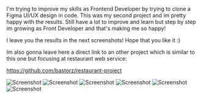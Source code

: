 I'm trying to improve my skills as Frontend Developer by trying to clone a Figma UI/UX design in code. This was my second project and im pretty happy with the results. Still have a lot to improve and learn but step by step im growing as Front Developer and that's making me so happy!

I leave you the results in the next screenshots! Hope that you like it :)

Im also gonna leave here a direct link to an other project which is similar to this one but focusing at restaurant web service: 

https://github.com/bastorz/restaurant-project

![Screenshot](https://user-images.githubusercontent.com/91147992/153450030-5cbef3af-f80b-421b-ae84-cd477d3e005a.png)
![Screenshot](https://user-images.githubusercontent.com/91147992/153450029-c3e1ecef-b830-43fd-b1a5-4d9dc98752d5.png)
![Screenshot](https://user-images.githubusercontent.com/91147992/153450026-1ddb2e32-49f8-4bcf-974a-265f65959afb.png)
![Screenshot](https://user-images.githubusercontent.com/91147992/153450019-52b9e68f-e58a-426d-af0e-74cf5dc82245.png)
![Screenshot](https://user-images.githubusercontent.com/91147992/153450006-96136b8c-dadb-4861-9fbb-3553ce4f209e.png)
![Screenshot](https://user-images.githubusercontent.com/91147992/153450001-a35fe36a-f60a-4cb5-9c10-70dffe0857b5.png)

